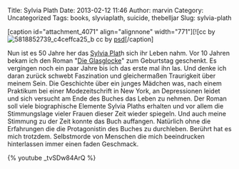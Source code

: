 Title: Sylvia Plath
Date: 2013-02-12 11:46
Author: marvin
Category: Uncategorized
Tags: books, slyviaplath, suicide, thebelljar
Slug: sylvia-plath

[caption id="attachment\_4071" align="alignnone" width="771"][![cc by
![5818852739_c4ceffca25_b]({filename}/images/5818852739_c4ceffca25_b.jpg)
cc by [psd](https://secure.flickr.com/photos/psd/5818852739/)[/caption]

Nun ist es 50 Jahre her das [Sylvia
Plat](https://de.wikipedia.org/wiki/Sylvia_Plath)h sich ihr Leben nahm.
Vor 10 Jahren bekam ich den Roman "[Die
Glasglocke](https://de.wikipedia.org/wiki/Die_Glasglocke)" zum
Geburtstag geschenkt. Es vergingen noch ein paar Jahre bis ich das erste
mal ihn las. Und denke ich daran zurück schwebt Faszination und
gleichermaßen Traurigkeit über meinem Sein. Die Geschichte über ein
junges Mädchen was, nach einem Praktikum bei einer Modezeitschrift in
New York, an Depressionen leidet und sich versucht am Ende des Buches
das Leben zu nehmen. Der Roman soll viele biographische Elemente Sylvia
Plaths erhalten und vor allem die Stimmungslage vieler Frauen dieser
Zeit wieder spiegeln. Und auch meine Stimmung zu der Zeit konnte das
Buch auffangen. Natürlich ohne die Erfahrungen die die Protagonistin des
Buches zu durchleben. Berührt hat es mich trotzdem. Selbstmorde von
Menschen die mich beeindrucken hinterlassen immer einen faden Geschmack.

{% youtube _tvSDw84ArQ %}


